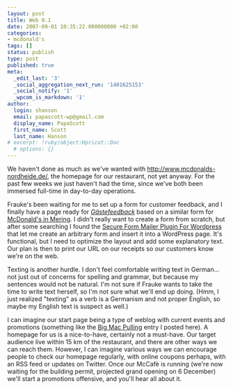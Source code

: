```yaml
---
layout: post
title: Web 0.1
date: 2007-09-01 10:35:22.000000000 +02:00
categories:
- mcdonald's
tags: []
status: publish
type: post
published: true
meta:
  _edit_last: '3'
  _social_aggregation_next_run: '1401625153'
  _social_notify: '1'
  _wpcom_is_markdown: '1'
author:
  login: shanson
  email: papascott-wp@gmail.com
  display_name: PapaScott
  first_name: Scott
  last_name: Hanson
# excerpt: !ruby/object:Hpricot::Doc
  # options: {}
---
```

<p>We haven't done as much as we've wanted with <a href="http://www.mcdonalds-nordheide.de/">http://www.mcdonalds-nordheide.de/</a>, the homepage for our restaurant, not yet anyway. For the past few weeks we just haven't had the time, since we've both been immersed full-time in day-to-day operations.</p>
<p>Frauke's been waiting for me to set up a form for customer feedback, and I finally have a page ready for  <a href="http://www.mcdonalds-nordheide.de/gaestefeedback"><em>Gästefeedback</em></a> based on a similar form for <a href="http://www.mcdonalds-mering.de/me_01_start.html">McDonald's in Mering</a>. I didn't really want to create a form from scratch, but after some searching I found the <a href="http://www.dagondesign.com/articles/secure-form-mailer-plugin-for-wordpress/">Secure Form Mailer Plugin For Wordpress</a> that let me create an arbitrary form and insert it into a WordPress page. It's functional, but I need to optimize the layout and add some explanatory text. Our plan is then to print our URL on our receipts so our customers know we're on the web.</p>
<p>Texting is another hurdle. I don't feel comfortable writing text in German... not just out of concerns for spelling and grammar, but because my sentences would not be natural. I'm not sure if Frauke wants to take the time to write text herself, so I'm not sure what we'll end up doing. (Hmm, I just realized "texting" as a verb is a Germanism and not proper English, so maybe my English text is suspect as well.)</p>
<p>I can imagine our start page being a type of weblog with current events and promotions (something like the <a href="http://www.papascott.de/archives/2007/08/31/big-mac-pulling/">Big Mac Pulling</a> entry I posted here). A homepage for us is a nice-to-have, certainly not a must-have. Our target audience live within 15 km of the restaurant, and there are other ways we can reach them. However, I can imagine various ways we can encourage people to check our homepage regularly, with online coupons perhaps, with an RSS feed or updates on Twitter. Once our McCafè is running (we're now waiting for the building permit, projected grand opening on 6 December) we'll start a promotions offensive, and you'll hear all about it.</p>
